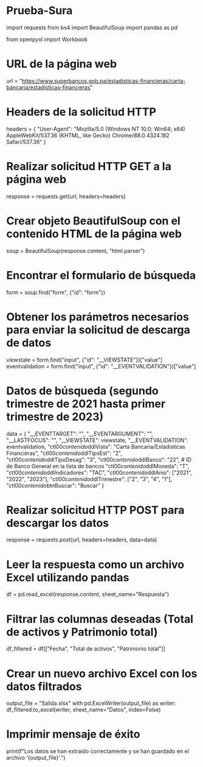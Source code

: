 # Prueba-Sura
import requests
from bs4 import BeautifulSoup
import pandas as pd

from openpyxl import Workbook

# URL de la página web
url = "https://www.superbancos.gob.pa/estadisticas-financieras/carta-bancaria/estadisticas-financieras"

# Headers de la solicitud HTTP
headers = {
    "User-Agent": "Mozilla/5.0 (Windows NT 10.0; Win64; x64) AppleWebKit/537.36 (KHTML, like Gecko) Chrome/88.0.4324.182 Safari/537.36"
}

# Realizar solicitud HTTP GET a la página web
response = requests.get(url, headers=headers)

# Crear objeto BeautifulSoup con el contenido HTML de la página web
soup = BeautifulSoup(response.content, "html.parser")

# Encontrar el formulario de búsqueda
form = soup.find("form", {"id": "form"})

# Obtener los parámetros necesarios para enviar la solicitud de descarga de datos
viewstate = form.find("input", {"id": "__VIEWSTATE"})["value"]
eventvalidation = form.find("input", {"id": "__EVENTVALIDATION"})["value"]

# Datos de búsqueda (segundo trimestre de 2021 hasta primer trimestre de 2023)
data = {
    "__EVENTTARGET": "",
    "__EVENTARGUMENT": "",
    "__LASTFOCUS": "",
    "__VIEWSTATE": viewstate,
    "__EVENTVALIDATION": eventvalidation,
    "ctl00$contenido$ddlVista": "Carta Bancaria/Estadisticas Financieras",
    "ctl00$contenido$ddlTipoEst": "2",
    "ctl00$contenido$ddlTipoDesag": "3",
    "ctl00$contenido$ddlBanco": "22",  # ID de Banco General en la lista de bancos
    "ctl00$contenido$ddlMoneda": "T",
    "ctl00$contenido$ddlIndicadores": "TAC",
    "ctl00$contenido$ddlAnio": ["2021", "2022", "2023"],
    "ctl00$contenido$ddlTrimestre": ["2", "3", "4", "1"],
    "ctl00$contenido$btnBuscar": "Buscar"
}

# Realizar solicitud HTTP POST para descargar los datos
response = requests.post(url, headers=headers, data=data)

# Leer la respuesta como un archivo Excel utilizando pandas
df = pd.read_excel(response.content, sheet_name="Respuesta")

# Filtrar las columnas deseadas (Total de activos y Patrimonio total)
df_filtered = df[["Fecha", "Total de activos", "Patrimonio total"]]

# Crear un nuevo archivo Excel con los datos filtrados
output_file = "Salida.xlsx"
with pd.ExcelWriter(output_file) as writer:
    df_filtered.to_excel(writer, sheet_name="Datos", index=False)

# Imprimir mensaje de éxito
print(f"Los datos se han extraído correctamente y se han guardado en el archivo '{output_file}'.")
